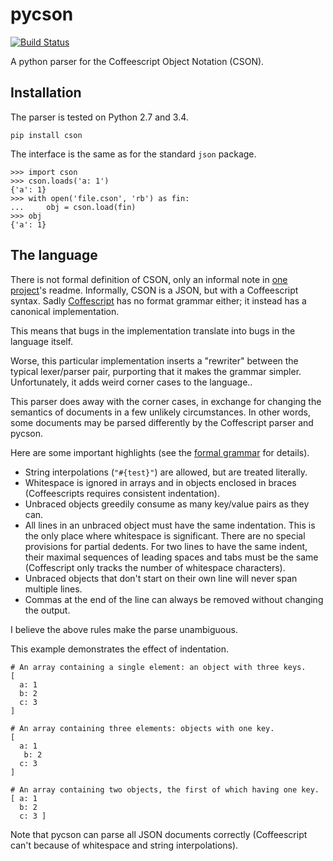 # pycson

[![Build Status](https://travis-ci.org/avakar/pycson.svg?branch=master)](https://travis-ci.org/avakar/pycson)

A python parser for the Coffeescript Object Notation (CSON).

## Installation

The parser is tested on Python 2.7 and 3.4.

    pip install cson

The interface is the same as for the standard `json` package.

    >>> import cson
    >>> cson.loads('a: 1')
    {'a': 1}
    >>> with open('file.cson', 'rb') as fin:
    ...     obj = cson.load(fin)
    >>> obj
    {'a': 1}

## The language

There is not formal definition of CSON, only an informal note in [one project][1]'s readme.
Informally, CSON is a JSON, but with a Coffeescript syntax. Sadly [Coffescript][2] has no
format grammar either; it instead has a canonical implementation.

This means that bugs in the implementation translate into bugs in the language itself.

Worse, this particular implementation inserts a "rewriter" between the typical
lexer/parser pair, purporting that it makes the grammar simpler. Unfortunately, it adds
weird corner cases to the language..

This parser does away with the corner cases,
in exchange for changing the semantics of documents in a few unlikely circumstances.
In other words, some documents may be parsed differently by the Coffescript parser and pycson.

Here are some important highlights (see the [formal grammar][3] for details).

* String interpolations (`"#{test}"`) are allowed, but are treated literally.
* Whitespace is ignored in arrays and in objects enclosed in braces
  (Coffeescripts requires consistent indentation).
* Unbraced objects greedily consume as many key/value pairs as they can.
* All lines in an unbraced object must have the same indentation. This is the only place
  where whitespace is significant. There are no special provisions for partial dedents.
  For two lines to have the same indent, their maximal sequences of leading spaces and tabs
  must be the same (Coffescript only tracks the number of whitespace characters).
* Unbraced objects that don't start on their own line will never span multiple lines.
* Commas at the end of the line can always be removed without changing the output.

I believe the above rules make the parse unambiguous.

This example demonstrates the effect of indentation.

    # An array containing a single element: an object with three keys.
    [
      a: 1
      b: 2
      c: 3
    ]

    # An array containing three elements: objects with one key.
    [
      a: 1
       b: 2
      c: 3
    ]

    # An array containing two objects, the first of which having one key.
    [ a: 1
      b: 2
      c: 3 ]

Note that pycson can parse all JSON documents correctly (Coffeescript can't because
of whitespace and string interpolations).

  [1]: https://github.com/bevry/cson
  [2]: http://coffeescript.org/
  [3]: grammar.md
